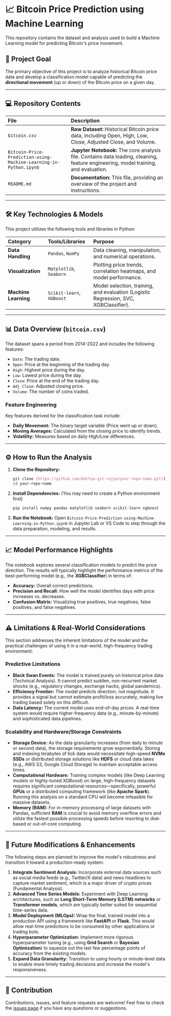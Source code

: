 # 📈 Bitcoin Price Prediction using Machine Learning

This repository contains the dataset and analysis used to build a Machine Learning model for predicting Bitcoin's price movement.

## 🌟 Project Goal

The primary objective of this project is to analyze historical Bitcoin price data and develop a classification model capable of predicting the **directional movement** (up or down) of the Bitcoin price on a given day.

---

## 💻 Repository Contents

| File | Description |
| :--- | :--- |
| `bitcoin.csv` | **Raw Dataset:** Historical Bitcoin price data, including Open, High, Low, Close, Adjusted Close, and Volume. |
| `Bitcoin-Price-Prediction-using-Machine-Learning-in-Python.ipynb` | **Jupyter Notebook:** The core analysis file. Contains data loading, cleaning, feature engineering, model training, and evaluation. |
| `README.md` | **Documentation:** This file, providing an overview of the project and instructions. |

---

## 🛠️ Key Technologies & Models

This project utilizes the following tools and libraries in Python:

| Category | Tools/Libraries | Purpose |
| :--- | :--- | :--- |
| **Data Handling** | `Pandas`, `NumPy` | Data cleaning, manipulation, and numerical operations. |
| **Visualization** | `Matplotlib`, `Seaborn` | Plotting price trends, correlation heatmaps, and model performance. |
| **Machine Learning** | `Scikit-learn`, `XGBoost` | Model selection, training, and evaluation (Logistic Regression, SVC, XGBClassifier). |

---

## 📊 Data Overview (`bitcoin.csv`)

The dataset spans a period from 2014-2022 and includes the following features:

* `Date`: The trading date.
* `Open`: Price at the beginning of the trading day.
* `High`: Highest price during the day.
* `Low`: Lowest price during the day.
* `Close`: Price at the end of the trading day.
* `Adj Close`: Adjusted closing price.
* `Volume`: The number of coins traded.

### Feature Engineering
Key features derived for the classification task include:
* **Daily Movement:** The binary target variable (Price went up or down).
* **Moving Averages:** Calculated from the closing price to identify trends.
* **Volatility:** Measures based on daily High/Low differences.

---

## ⚙️ How to Run the Analysis

1.  **Clone the Repository:**
    ```bash
    git clone [https://github.com/Aditya-git-rajya/your-repo-name.git](https://github.com/Aditya-git-rajya/your-repo-name.git)
    cd your-repo-name
    ```

2.  **Install Dependencies:**
    (You may need to create a Python environment first)
    ```bash
    pip install numpy pandas matplotlib seaborn scikit-learn xgboost
    ```

3.  **Run the Notebook:**
    Open `Bitcoin-Price-Prediction-using-Machine-Learning-in-Python.ipynb` in Jupyter Lab or VS Code to step through the data preparation, modeling, and results.

---

## 📈 Model Performance Highlights

The notebook explores several classification models to predict the price direction. The results will typically highlight the performance metrics of the best-performing model (e.g., the **XGBClassifier**) in terms of:

* **Accuracy:** Overall correct predictions.
* **Precision and Recall:** How well the model identifies days with price increases vs. decreases.
* **Confusion Matrix:** Visualizing true positives, true negatives, false positives, and false negatives.

---

## ⚠️ Limitations & Real-World Considerations

This section addresses the inherent limitations of the model and the practical challenges of using it in a real-world, high-frequency trading environment:

### Predictive Limitations
* **Black Swan Events:** The model is trained purely on historical price data (Technical Analysis). It cannot predict sudden, non-recurrent market shocks (e.g., regulatory changes, exchange hacks, global pandemics).
* **Efficiency Frontier:** The model predicts direction, not magnitude. It provides a signal but cannot estimate profit/loss accurately, making live trading based solely on this difficult.
* **Data Latency:** The current model uses end-of-day prices. A real-time system would require higher-frequency data (e.g., minute-by-minute) and sophisticated data pipelines.

### Scalability and Hardware/Storage Constraints
* **Storage Device:** As the data granularity increases (from daily to minute or second data), the storage requirements grow exponentially. Storing and indexing terabytes of tick data would necessitate high-speed **NVMe SSDs** or distributed storage solutions like **HDFS** or cloud data lakes (e.g., AWS S3, Google Cloud Storage) to maintain acceptable access times.
* **Computational Hardware:** Training complex models (like Deep Learning models or highly-tuned XGBoost) on large, high-frequency datasets requires significant computational resources—specifically, powerful **GPUs** or a distributed computing framework (like **Apache Spark**). Running this analysis on a standard CPU will become infeasible for massive datasets.
* **Memory (RAM):** For in-memory processing of large datasets with Pandas, sufficient **RAM** is crucial to avoid memory overflow errors and utilize the fastest possible processing speeds before resorting to disk-based or out-of-core computing.

---

## 🚀 Future Modifications & Enhancements

The following steps are planned to improve the model's robustness and transition it toward a production-ready system:

1.  **Integrate Sentiment Analysis:** Incorporate external data sources such as social media feeds (e.g., Twitter/X data) and news headlines to capture market sentiment, which is a major driver of crypto prices (Fundamental Analysis).
2.  **Advanced Time Series Models:** Experiment with Deep Learning architectures, such as **Long Short-Term Memory (LSTM) networks** or **Transformer models**, which are typically better suited for sequential time-series data.
3.  **Model Deployment (MLOps):** Wrap the final, trained model into a production API using a framework like **FastAPI** or **Flask**. This would allow real-time predictions to be consumed by other applications or trading bots.
4.  **Hyperparameter Optimization:** Implement more rigorous hyperparameter tuning (e.g., using **Grid Search** or **Bayesian Optimization**) to squeeze out the last few percentage points of accuracy from the existing models.
5.  **Expand Data Granularity:** Transition to using hourly or minute-level data to enable more timely trading decisions and increase the model's responsiveness.

---

## 🤝 Contribution

Contributions, issues, and feature requests are welcome! Feel free to check the [issues page](https://github.com/Aditya-git-rajya/your-repo-name/issues) if you have any questions or suggestions.
